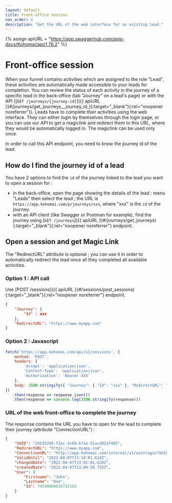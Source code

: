 ```yaml
---
layout: default
title: Front-office session
nav_order: 4
description: "Get the URL of the web interface for an existing lead."
---
```

{% assign apiURL = "https://app.swaggerhub.com/apis-docs/Kohomai/api/1.76.2" %}

# Front-office session

When your funnel contains activities which are assigned to the role "Lead", these activities are automatically made accessible to your leads for completion. You can review the status of each activity in the journey of a specific lead in the back-office (tab "Journey" on a lead's page) or with the API ([``GET /journeys/{journey-id}``]({{ apiURL }}#/journeys/get_journeys__journey_id_){:target="_blank"}{:rel="noopener noreferrer"}).
Leads have to complete their activities using the web interface. They can either login by themselves through the login page, or you can use our API to get a magiclink and redirect them to this URL, where they would be automatically logged in. The magiclink can be used only once.

In order to call this API endpoint, you need to know the journey id of the lead.

## How do I find the journey id of a lead

You have 2 options to find the ``id`` of the journey linked to the lead you want to open a session for :
  * in the back-office, open the page showing the details of the lead : menu "Leads" then select the lead ; the URL is ``https://app.kohomai.com/p/journeys/xxx``, where "xxx" is the ``id`` of the journey.
  * with an API client (like Swagger or Postman for example), find the journey using [``GET /journeys``]({{ apiURL }}#/journeys/get_journeys){:target="_blank"}{:rel="noopener noreferrer"} endpoint.

## Open a session and get Magic Link

The "RedirectURL" attribute is optional ; you can use it in order to automatically redirect the lead once all they completed all available activities.

### Option 1 : API call

Use [POST /sessions]({{ apiURL }}#/sessions/post_sessions){:target="_blank"}{:rel="noopener noreferrer"} endpoint.
```json
{
    "Journey": {
        "Id" : xxx
    },
    "RedirectURL": "https://www.myapp.com"
}
```

### Option 2 : Javascript

```js
fetch('https://app.kohomai.com/api/v1/sessions', {
    method: 'POST',
    headers: {
        'Accept': 'application/json',
        'Content-Type': 'application/json',
        'Authorization': 'Bearer XXX'
    },
    body: JSON.stringify({ "Journey": { "Id": "xxx" }, "RedirectURL": "https://www.myapp.com" } })
})
   .then(response => response.json())
   .then(response => console.log(JSON.stringify(response)))
```

### URL of the web front-office to complete the journey

The response contains the URL you have to open for the lead to complete their journey (attribute "ConnectionURL") :

```json
{
    "UUID": "2bb35288-f2ac-4c68-b7aa-51acd82af485",
    "RedirectURL": "https://www.myapp.com",
    "ConnectionURL": "http://app.kohomai.com/internal/v1/autologin?UUID=2bb35288-f2ac-4c68-b7aa-51acd82af485",
    "ValidUntil": "2022-04-07T13:10:01.614Z",
    "changedDate": "2022-04-07T13:05:01.620Z",
    "createdDate": "2022-04-07T13:04:59.755Z",
    "User": {
        "Firstname": "John",
        "Lastname": "Doe",
        "Id": 74590868830731162
    }
}
```
